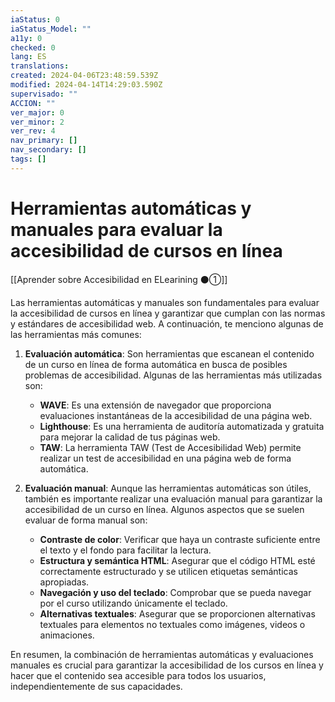 ```yaml
---
iaStatus: 0
iaStatus_Model: ""
a11y: 0
checked: 0
lang: ES
translations: 
created: 2024-04-06T23:48:59.539Z
modified: 2024-04-14T14:29:03.590Z
supervisado: ""
ACCION: ""
ver_major: 0
ver_minor: 2
ver_rev: 4
nav_primary: []
nav_secondary: []
tags: []
---
```

# Herramientas automáticas y manuales para evaluar la accesibilidad de cursos en línea

[[Aprender sobre Accesibilidad en ELearining ⚫①]]

Las herramientas automáticas y manuales son fundamentales para evaluar la accesibilidad de cursos en línea y garantizar que cumplan con las normas y estándares de accesibilidad web. A continuación, te menciono algunas de las herramientas más comunes:

1. **Evaluación automática**: Son herramientas que escanean el contenido de un curso en línea de forma automática en busca de posibles problemas de accesibilidad. Algunas de las herramientas más utilizadas son:
   - **WAVE**: Es una extensión de navegador que proporciona evaluaciones instantáneas de la accesibilidad de una página web.
   - **Lighthouse**: Es una herramienta de auditoría automatizada y gratuita para mejorar la calidad de tus páginas web.
   - **TAW**: La herramienta TAW (Test de Accesibilidad Web) permite realizar un test de accesibilidad en una página web de forma automática.

2. **Evaluación manual**: Aunque las herramientas automáticas son útiles, también es importante realizar una evaluación manual para garantizar la accesibilidad de un curso en línea. Algunos aspectos que se suelen evaluar de forma manual son:
   - **Contraste de color**: Verificar que haya un contraste suficiente entre el texto y el fondo para facilitar la lectura.
   - **Estructura y semántica HTML**: Asegurar que el código HTML esté correctamente estructurado y se utilicen etiquetas semánticas apropiadas.
   - **Navegación y uso del teclado**: Comprobar que se pueda navegar por el curso utilizando únicamente el teclado.
   - **Alternativas textuales**: Asegurar que se proporcionen alternativas textuales para elementos no textuales como imágenes, videos o animaciones.

En resumen, la combinación de herramientas automáticas y evaluaciones manuales es crucial para garantizar la accesibilidad de los cursos en línea y hacer que el contenido sea accesible para todos los usuarios, independientemente de sus capacidades.
